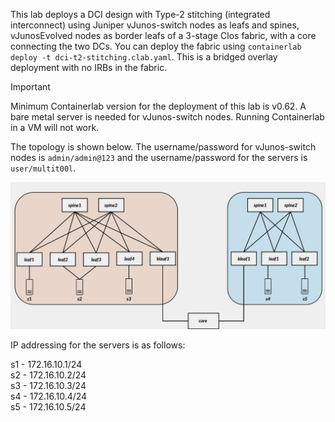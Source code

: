 This lab deploys a DCI design with Type-2 stitching (integrated interconnect) using Juniper vJunos-switch nodes as leafs and spines, vJunosEvolved nodes as border leafs of a 3-stage Clos fabric, with a core connecting the two DCs. You can deploy the fabric using `containerlab deploy -t dci-t2-stitching.clab.yaml`. This is a bridged overlay deployment with no IRBs in the fabric.

> [!IMPORTANT]
> Minimum Containerlab version for the deployment of this lab is v0.62. A bare metal server is needed for vJunos-switch nodes. Running Containerlab in a VM will not work.

The topology is shown below. The username/password for vJunos-switch nodes is `admin/admin@123` and the username/password for the servers is `user/multit00l`.

![dci-t2-stitching-topology](/static/images/dci-t2-stitching.png)

IP addressing for the servers is as follows:

s1 - 172.16.10.1/24  
s2 - 172.16.10.2/24  
s3 - 172.16.10.3/24  
s4 - 172.16.10.4/24  
s5 - 172.16.10.5/24  
